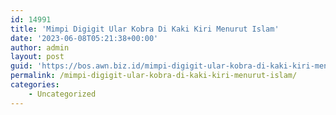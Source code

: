 ```yaml
---
id: 14991
title: 'Mimpi Digigit Ular Kobra Di Kaki Kiri Menurut Islam'
date: '2023-06-08T05:21:38+00:00'
author: admin
layout: post
guid: 'https://bos.awn.biz.id/mimpi-digigit-ular-kobra-di-kaki-kiri-menurut-islam/'
permalink: /mimpi-digigit-ular-kobra-di-kaki-kiri-menurut-islam/
categories:
    - Uncategorized
---
```


